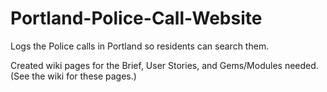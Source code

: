 Portland-Police-Call-Website
============================

Logs the Police calls in Portland so residents can search them.

Created wiki pages for the Brief, User Stories, and Gems/Modules needed. (See the wiki for these pages.)
